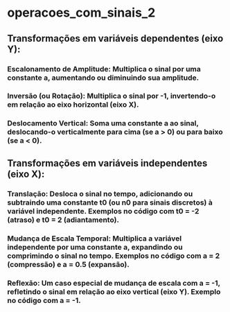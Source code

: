 # operacoes_com_sinais_2

## Transformações em variáveis dependentes (eixo Y):

### Escalonamento de Amplitude: Multiplica o sinal por uma constante a, aumentando ou diminuindo sua amplitude.

### Inversão (ou Rotação): Multiplica o sinal por -1, invertendo-o em relação ao eixo horizontal (eixo X).

### Deslocamento Vertical: Soma uma constante a ao sinal, deslocando-o verticalmente para cima (se a > 0) ou para baixo (se a < 0).


## Transformações em variáveis independentes (eixo X):

### Translação: Desloca o sinal no tempo, adicionando ou subtraindo uma constante t0 (ou n0 para sinais discretos) à variável independente. Exemplos no código com t0 = -2 (atraso) e t0 = 2 (adiantamento).

### Mudança de Escala Temporal: Multiplica a variável independente por uma constante a, expandindo ou comprimindo o sinal no tempo. Exemplos no código com a = 2 (compressão) e a = 0.5 (expansão).

### Reflexão: Um caso especial de mudança de escala com a = -1, refletindo o sinal em relação ao eixo vertical (eixo Y). Exemplo no código com a = -1.
